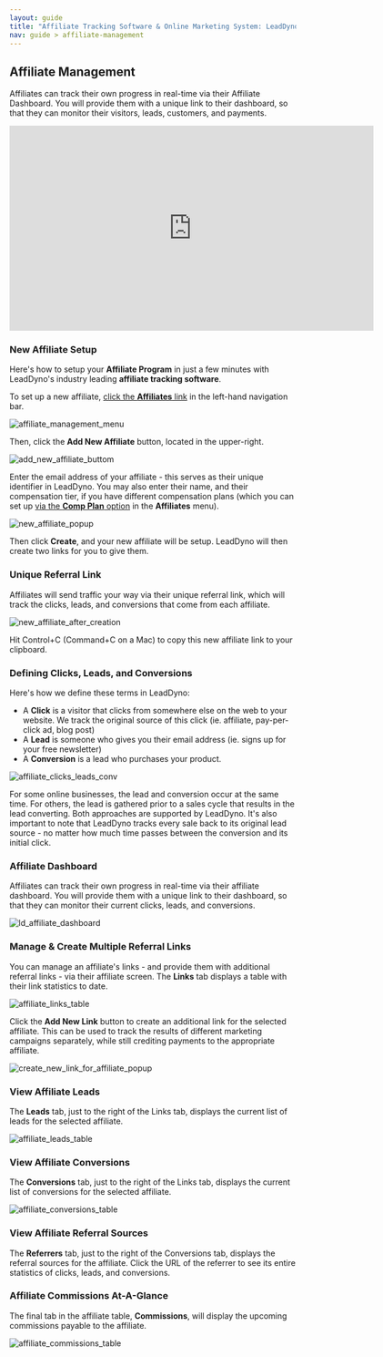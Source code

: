 ```yaml
---
layout: guide
title: "Affiliate Tracking Software & Online Marketing System: LeadDyno"
nav: guide > affiliate-management
---
```


## Affiliate Management

Affiliates can track their own progress in real-time via their Affiliate Dashboard.  You will provide them with a unique
link to their dashboard, so that they can monitor their visitors, leads, customers, and payments.

<div>
	<iframe width="640" height="360" src="http://www.youtube.com/embed/SJkMagcwHBE?feature=player_embedded" frameborder="0">
	</iframe>
</div>

### New Affiliate Setup

Here's how to setup your **Affiliate Program** in just a few minutes with LeadDyno's industry leading **affiliate tracking software**.


To set up a new affiliate, [click the **Affiliates** link](https://app.leaddyno.com/affiliates) in the left-hand
navigation bar.

![affiliate_management_menu](/img/affiliate_management_menu_ug1.png)

Then, click the **Add New Affiliate** button, located in the upper-right. 

![add_new_affiliate_buttom](/img/add_new_affiliate_buttom_ug1.png)

Enter the email address of your affiliate - this serves as their unique identifier in LeadDyno. You may also enter their
name, and their compensation tier, if you have different compensation plans (which you can set up
[via the **Comp Plan** option](https://app.leaddyno.com/plans) in the **Affiliates** menu).

![new_affiliate_popup](/img/new_affiliate_popup_ug1.png)

Then click **Create**, and your new affiliate will be setup. LeadDyno will then create two links for you to give them.

### Unique Referral Link

Affiliates will send traffic your way via their unique referral link, which will track the clicks, leads, and
conversions that come from each affiliate.

![new_affiliate_after_creation](/img/new_affiliate_after_creation_ug1.png)

Hit Control+C (Command+C on a Mac) to copy this new affiliate link to your clipboard.


### Defining Clicks, Leads, and Conversions

Here's how we define these terms in LeadDyno:
* A **Click** is a visitor that clicks from somewhere else on the web to your website. We track the original source of this click (ie. affiliate, pay-per-click ad, blog post)
* A **Lead** is someone who gives you their email address (ie. signs up for your free newsletter)
* A **Conversion** is a lead who purchases your product.

![affiliate_clicks_leads_conv](/img/affiliate_clicks_leads_conv_ug1.jpg)

For some online businesses, the lead and conversion occur at the same time. For others, the lead is gathered prior to
a sales cycle that results in the lead converting. Both approaches are supported by LeadDyno. It's also important to
note that LeadDyno tracks every sale back to its original lead source - no matter how much time passes between the
conversion and its initial click.

### Affiliate Dashboard

Affiliates can track their own progress in real-time via their affiliate dashboard. You will provide them with a unique link to their dashboard, so that they can monitor their current clicks, leads, and conversions.

![ld_affiliate_dashboard](/img/ld_affiliate_dashboard_ug1.jpg)

### Manage & Create Multiple Referral Links

You can manage an affiliate's links - and provide them with additional referral links - via their affiliate screen. The
**Links** tab displays a table with their link statistics to date.

![affiliate_links_table](/img/affiliate_links_table_ug1.png)

Click the **Add New Link** button to create an additional link for the selected affiliate. This can be used to track
the results of different marketing campaigns separately, while still crediting payments to the appropriate affiliate.

![create_new_link_for_affiliate_popup](/img/create_new_link_for_affiliate_popup_ug1.png)

### View Affiliate Leads

The **Leads** tab, just to the right of the Links tab, displays the current list of leads for the selected affiliate.

![affiliate_leads_table](/img/affiliate_leads_table_ug1.png)

### View Affiliate Conversions

The **Conversions** tab, just to the right of the Links tab, displays the current list of conversions for the selected
affiliate.

![affiliate_conversions_table](/img/affiliate_conversions_table_ug1.png)

### View Affiliate Referral Sources

The **Referrers** tab, just to the right of the Conversions tab, displays the referral sources for the affiliate. Click
the URL of the referrer to see its entire statistics of clicks, leads, and conversions.

### Affiliate Commissions At-A-Glance

The final tab in the affiliate table, **Commissions**, will display the upcoming commissions payable to the affiliate.

![affiliate_commissions_table](/img/affiliate_commissions_table_ug1.png)